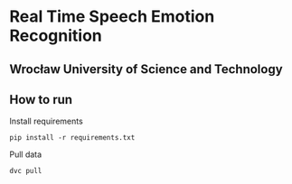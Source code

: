 # Real Time Speech Emotion Recognition

## Wrocław University of Science and Technology

## How to run

Install requirements
```
pip install -r requirements.txt
```

Pull data
```
dvc pull
```